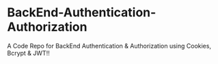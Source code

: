 # BackEnd-Authentication-Authorization
A Code Repo for BackEnd Authentication &amp; Authorization using Cookies, Bcrypt &amp; JWT!!
